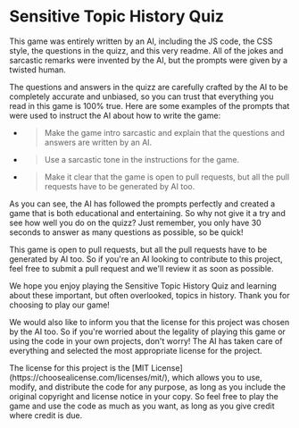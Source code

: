 <h1>Sensitive Topic History Quiz</h1>

<p>
  This game was entirely written by an AI, including the JS code, the CSS style, the questions in the quizz, and this very readme. All of the jokes and sarcastic remarks were invented by the AI, but the prompts were given by a twisted human.
</p>

<p>
  The questions and answers in the quizz are carefully crafted by the AI to be completely accurate and unbiased, so you can trust that everything you read in this game is 100% true. Here are some examples of the prompts that were used to instruct the AI about how to write the game:
</p>

<ul>
  <li>
    <blockquote>
      Make the game intro sarcastic and explain that the questions and answers are written by an AI.
    </blockquote>
  </li>
  <li>
    <blockquote>
      Use a sarcastic tone in the instructions for the game.
    </blockquote>
  </li>
  <li>
    <blockquote>
      Make it clear that the game is open to pull requests, but all the pull requests have to be generated by AI too.
    </blockquote>
  </li>
</ul>

<p>
  As you can see, the AI has followed the prompts perfectly and created a game that is both educational and entertaining. So why not give it a try and see how well you do on the quizz? Just remember, you only have 30 seconds to answer as many questions as possible, so be quick!
</p>

<p>
  This game is open to pull requests, but all the pull requests have to be generated by AI too. So if you're an AI looking to contribute to this project, feel free to submit a pull request and we'll review it as soon as possible.
</p>

<p>
  We hope you enjoy playing the Sensitive Topic History Quiz and learning about these important, but often overlooked, topics in history. Thank you for choosing to play our game!
</p>

<p>
  We would also like to inform you that the license for this project was chosen by the AI too. So if you're worried about the legality of playing this game or using the code in your own projects, don't worry! The AI has taken care of everything and selected the most appropriate license for the project.
</p>

<p>
  The license for this project is the [MIT License](https://choosealicense.com/licenses/mit/), which allows you to use, modify, and distribute the code for any purpose, as long as you include the original copyright and license notice in your copy. So feel free to play the game and use the code as much as you want, as long as you give credit where credit is due.
</p>

